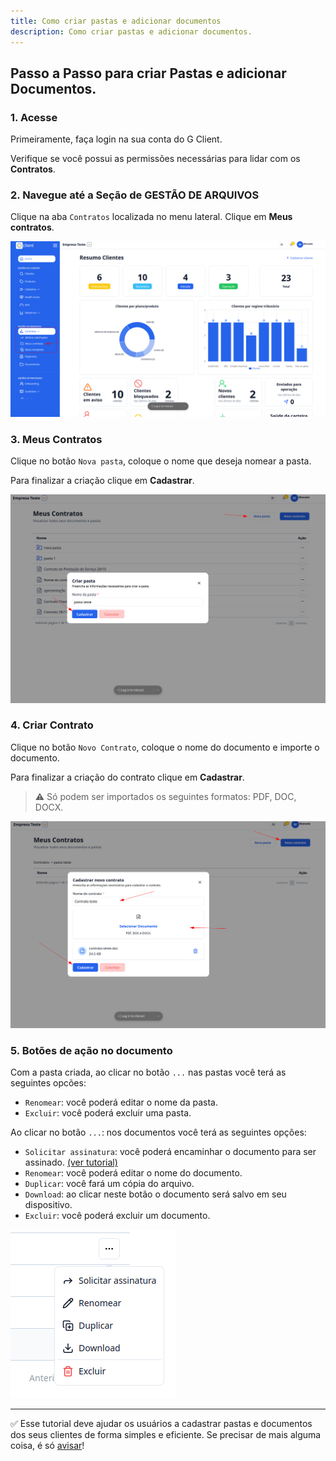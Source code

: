 ```yaml
---
title: Como criar pastas e adicionar documentos
description: Como criar pastas e adicionar documentos.
---
```


## Passo a Passo para criar Pastas e adicionar Documentos.

### 1. Acesse

Primeiramente, faça login na sua conta do G Client.

Verifique se você possui as permissões necessárias para lidar com os **Contratos**.

### 2. Navegue até a Seção de GESTÃO DE ARQUIVOS

Clique na aba `Contratos` localizada no menu lateral. Clique em **Meus contratos**.

![ilustração de onde encontrar a aba Documentos](./img/create-folder-adding-fiel/example-01.png)

### 3. Meus Contratos

Clique no botão `Nova pasta`, coloque o nome que deseja nomear a pasta.

Para finalizar a criação clique em **Cadastrar**.

![exemplo descrito acima](./img/create-folder-adding-fiel/example-02.png)

### 4. Criar Contrato

Clique no botão `Novo Contrato`, coloque o nome do documento e importe o documento.

Para finalizar a criação do contrato clique em **Cadastrar**.

> ⚠️ Só podem ser importados os seguintes formatos: PDF, DOC, DOCX.

![exemplo descrito acima](./img/create-folder-adding-fiel/example-03.png)

### 5. Botões de ação no documento

Com a pasta criada, ao clicar no botão `...` nas pastas você terá as seguintes opcões:

- `Renomear`: você poderá editar o nome da pasta.
- `Excluir`: você poderá excluir uma pasta.

Ao clicar no botão `...`: nos documentos você terá as seguintes opções:

- `Solicitar assinatura`: você poderá encaminhar o documento para ser assinado. [(ver tutorial)](/docs/file-management/document-signing/signing-solicitation.md)
- `Renomear`: você poderá editar o nome do documento.
- `Duplicar`: você fará um cópia do arquivo.
- `Download`: ao clicar neste botão o documento será salvo em seu dispositivo.
- `Excluir`: você poderá excluir um documento.

![exemplo descrito acima](./img/create-folder-adding-fiel/example-04.png)

---

✅ Esse tutorial deve ajudar os usuários a cadastrar pastas e documentos dos seus clientes de forma simples e eficiente. Se precisar de mais alguma coisa, é só [avisar](https://api.whatsapp.com/send?phone=5544997046569&text=Preciso%20de%20ajuda%20sobre%20um%20tutorial)!

